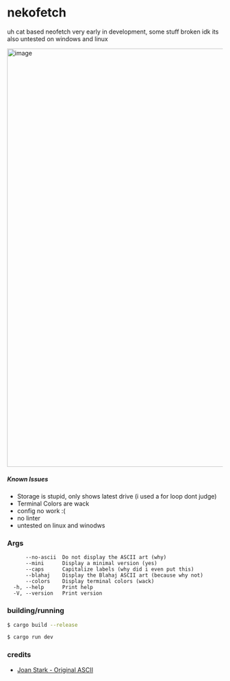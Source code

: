 # nekofetch

uh cat based neofetch very early in development, some stuff broken idk its also untested on windows and linux

<img width="976" alt="image" src="https://github.com/user-attachments/assets/9569b9b8-d849-4846-8825-518f8bc17a2f">


##### Known Issues
- Storage is stupid, only shows latest drive (i used a for loop dont judge)
- Terminal Colors are wack
- config no work :(
- no linter
- untested on linux and winodws 

### Args
```
      --no-ascii  Do not display the ASCII art (why)
      --mini      Display a minimal version (yes)
      --caps      Capitalize labels (why did i even put this)
      --blahaj    Display the Blahaj ASCII art (because why not)
      --colors    Display terminal colors (wack)
  -h, --help      Print help
  -V, --version   Print version 
```

### building/running
```bash
$ cargo build --release
```
```bash
$ cargo run dev
```

### credits
- [Joan Stark - Original ASCII](https://en.wikipedia.org/wiki/Joan_Stark)

